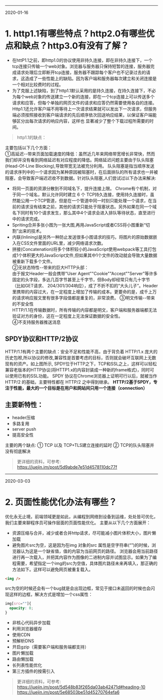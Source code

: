 ----
2020-01-16
# 1. http1.1有哪些特点？http2.0有哪些优点和缺点？http3.0有没有了解？
* 在httP1.1之前，即http1.0的协议使用非持久连接，即在非持久连接下，一个tcp连接只传输一个web对象。浏览器与服务器只保持短暂的连接，服务器完成请求处理后立即断开tcp连接，服务器不跟踪每个客户也不记录过去的请求，这造成了一些性能上的缺陷。因为客户端和服务器每次建立和关闭连接是一个相对比较费时的过程。
* 为了克服上述缺陷，到了http1.1默认采用的是持久连接，在持久连接下，不必为每个web对象的传送建立一个新的连接，即在一个tcp连接上可以传送多个请求和应答，但每个单独的网页文件的请求和应答仍然需要使用各自的连接。Http1.1还允许客户端不用等待上一次请求结果就可以发出下一次请求，但服务端必须按照接收到客户端请求的先后顺序依次回送响应结果，以保证客户端能够区分出每次请求的响应内容，这样也
显著减少了整个下载过程所需要的时间。
> http1.1的缺点：  

主要包括以下几个方面：  
①高延迟--带来页面加载速度的降低：虽然近几年来网络带宽增长非常快，然而我们却并没有看到网络延迟有对应程度的降低。网络延迟问题主要由于队头阻塞(Head-Of-Line Blocking),导致带宽无法被充分利用。
队头阻塞是指当顺序发送的请求序列中的一个请求因为某种原因被阻塞时，在后面排队的所有请求也一并被阻塞，会导致客户端迟迟收不到数据。针对队头阻塞,人们尝试过以下办法来解决:
* 将同一页面的资源分散到不同域名下，提升连接上限。 Chrome有个机制，对于同一个域名，默认允许同时建立 6 个 TCP持久连接，使用持久连接时，虽然能公用一个TCP管道，但是在一个管道中同一时刻只能处理一个请求，在当前的请求没有结束之前，其他的请求只能处于阻塞状态。另外如果在同一个域名下同时有10个请求发生，那么其中4个请求会进入排队等待状态，直至进行中的请求完成。
* Spriting合并多张小图为一张大图,再用JavaScript或者CSS将小图重新“切割”出来的技术。
* 内联(Inlining)是另外一种防止发送很多小图请求的技巧，将图片的原始数据嵌入在CSS文件里面的URL里，减少网络请求次数。
* 拼接(Concatenation)将多个体积较小的JavaScript使用webpack等工具打包成1个体积更大的JavaScript文件,但如果其中1个文件的改动就会导致大量数据被重新下载多个文件。  
②无状态特性--带来的巨大HTTP头部：  
由于报文Header一般会携带"User Agent""Cookie""Accept""Server"等许多固定的头字段，多达几百字节甚至上千字节，但Body却经常只有几十字节（比如GET请求、
204/301/304响应），成了不折不扣的“大头儿子”。Header里携带的内容过大，在一定程度上增加了传输的成本。更要命的是，成千上万的请求响应报文里有很多字段值都是重复的，非常浪费。
③明文传输--带来的不安全性  
HTTP/1.1在传输数据时，所有传输的内容都是明文，客户端和服务器端都无法验证对方的身份，这在一定程度上无法保证数据的安全性。  
④不支持服务器推送消息
## SPDY协议和HTTP/2协议
HTTP/1.1有两个主要的缺点：安全不足和性能不高，由于背负着 HTTP/1.x 庞大的历史包袱,所以协议的修改,兼容性是首要考虑的目标，否则就会破坏互联网上无数现有的资产。如上图所示,
SPDY位于HTTP之下，TCP和SSL之上，这样可以轻松兼容老版本的HTTP协议(将HTTP1.x的内容封装成一种新的frame格式)，同时可以使用已有的SSL功能。
SPDY 协议在Chrome浏览器上证明可行以后，就被当作 HTTP/2 的基础，主要特性都在 HTTP/2 之中得到继承。
**HTTP/2基于SPDY，专注于性能，最大的一个目标是在用户和网站间只用一个连接（connection）**
## 主要新特性：
* header压缩
* 多路复用
* server push
* 提高安全性

主要的两个缺点:
① TCP 以及 TCP+TLS建立连接的延时
② TCP的队头阻塞并没有彻底解决
> 更详细的资料，可参考: 
https://juejin.im/post/5d9abde7e51d4578110dc77f
----
2020-03-03
# 2. 页面性能优化办法有哪些？
优化永无止境，前端领域更是如此，从编程到网络到设备到运维，处处皆可优化，我们主要来聊程序员可操作层面的页面性能优化。
主要从以下几个方面展开：
* 资源压缩与合并，减少或者合并http请求，尽可能减小图片体积大小，图片懒加载
* 避免图片src为空，这是因为在img 对象的src 属性是空字符串(“”)的时候，浏览器认为这是一个缺省值，值的内容为当前网页的路径。
浏览器会用当前路径进行再一次载入，并把其内容作为图像的二进制内容并试图显示。如果为了编程需要，希望指定一个img的src为空值，具体图片路径未来再填入，那正确的方法如下。这样可以避免网页被重复载入。
```html
<img />
```
src为空的时候还会有一个bug就是会出现边框，常见于接口未返回的时候也会闪现这样的边框，解决方式是增加一个css属性：
```css
img[src=""]{
  opacity: 0;
}
```
* 非核心代码异步加载
* 利用浏览器缓存
* 使用CDN
* 预解析DNS
* 开启gzip（需要客户端和服务端都支持）
* 图片懒加载
* 路由懒加载
* 长列表性能优化
* 第三方插件的按需引入
> 更详细的资料，可参考: 
https://juejin.im/post/5d548b83f265da03ab42471d#heading-10
https://juejin.im/post/5e68503be51d45270764efa6








